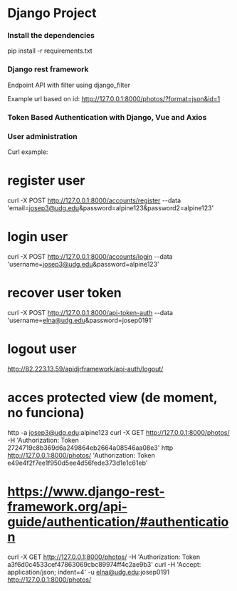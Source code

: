 # Django Project

### Install the dependencies

pip install -r requirements.txt

### Django rest framework

Endpoint API with filter using django_filter

Example url based on id:
http://127.0.0.1:8000/photos/?format=json&id=1


### Token Based Authentication with Django, Vue and Axios

### User administration

Curl example:
# register user
curl -X POST http://127.0.0.1:8000/accounts/register --data 'email=josep3@udg.edu&password=alpine123&password2=alpine123'
# login user
curl -X POST http://127.0.0.1:8000/accounts/login --data 'username=josep3@udg.edu&password=alpine123'
# recover user token
curl -X POST http://127.0.0.1:8000/api-token-auth --data 'username=elna@udg.edu&password=josep0191'
# logout user
http://82.223.13.59/apidjrframework/api-auth/logout/

# acces protected view (de moment, no funciona)
http -a josep3@udg.edu:alpine123 curl -X GET http://127.0.0.1:8000/photos/ -H 'Authorization: Token 2724719c8b369d6a249864eb2664a08546aa08e3'
http  http://127.0.0.1:8000/photos/ 'Authorization: Token e49e4f2f7ee1f950d5ee4d56fede373d1e1c61eb'
# https://www.django-rest-framework.org/api-guide/authentication/#authentication


curl -X GET http://127.0.0.1:8000/photos/ -H 'Authorization: Token a3f6d0c4533cef47863069cbc89974ff4c2ae9b3'
curl -H 'Accept: application/json; indent=4' -u elna@udg.edu:josep0191 http://127.0.0.1:8000/photos/
